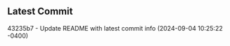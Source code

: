 
## Latest Commit
43235b7 - Update README with latest commit info (2024-09-04 10:25:22 -0400) <Yunxi-Zhou>
